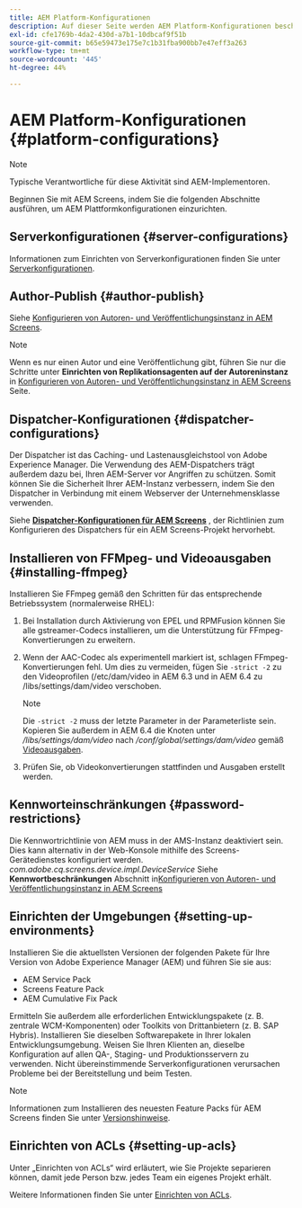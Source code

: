 ```yaml
---
title: AEM Platform-Konfigurationen
description: Auf dieser Seite werden AEM Platform-Konfigurationen beschrieben.
exl-id: cfe1769b-4da2-430d-a7b1-10dbcaf9f51b
source-git-commit: b65e59473e175e7c1b31fba900bb7e47eff3a263
workflow-type: tm+mt
source-wordcount: '445'
ht-degree: 44%

---
```


# AEM Platform-Konfigurationen  {#platform-configurations}

>[!NOTE]
>
>Typische Verantwortliche für diese Aktivität sind AEM-Implementoren.

Beginnen Sie mit AEM Screens, indem Sie die folgenden Abschnitte ausführen, um AEM Plattformkonfigurationen einzurichten.

## Serverkonfigurationen {#server-configurations}

Informationen zum Einrichten von Serverkonfigurationen finden Sie unter [Serverkonfigurationen](https://experienceleague.adobe.com/en/docs/experience-manager-screens/user-guide/administering/configuring-screens-introduction#ServerConfiguration).

## Author-Publish {#author-publish}

Siehe [Konfigurieren von Autoren- und Veröffentlichungsinstanz in AEM Screens](https://experienceleague.adobe.com/en/docs/experience-manager-screens/user-guide/administering/author-publish/author-and-publish).

>[!NOTE]
>
>Wenn es nur einen Autor und eine Veröffentlichung gibt, führen Sie nur die Schritte unter **Einrichten von Replikationsagenten auf der Autoreninstanz** in [Konfigurieren von Autoren- und Veröffentlichungsinstanz in AEM Screens](https://experienceleague.adobe.com/en/docs/experience-manager-screens/user-guide/administering/author-publish/author-and-publish) Seite.

## Dispatcher-Konfigurationen {#dispatcher-configurations}

Der Dispatcher ist das Caching- und Lastenausgleichstool von Adobe Experience Manager. Die Verwendung des AEM-Dispatchers trägt außerdem dazu bei, Ihren AEM-Server vor Angriffen zu schützen. Somit können Sie die Sicherheit Ihrer AEM-Instanz verbessern, indem Sie den Dispatcher in Verbindung mit einem Webserver der Unternehmensklasse verwenden.

Siehe **[Dispatcher-Konfigurationen für AEM Screens](https://experienceleague.adobe.com/en/docs/experience-manager-screens/user-guide/administering/dispatcher-configurations-aem-screens)** , der Richtlinien zum Konfigurieren des Dispatchers für ein AEM Screens-Projekt hervorhebt.

## Installieren von FFMpeg- und Videoausgaben {#installing-ffmpeg}

Installieren Sie FFmpeg gemäß den Schritten für das entsprechende Betriebssystem (normalerweise RHEL):

1. Bei Installation durch Aktivierung von EPEL und RPMFusion können Sie alle gstreamer-Codecs installieren, um die Unterstützung für FFmpeg-Konvertierungen zu erweitern.
1. Wenn der AAC-Codec als experimentell markiert ist, schlagen FFmpeg-Konvertierungen fehl. Um dies zu vermeiden, fügen Sie `-strict -2` zu den Videoprofilen (/etc/dam/video in AEM 6.3 und in AEM 6.4 zu /libs/settings/dam/video verschoben.

   >[!NOTE]
   >
   >Die `-strict -2` muss der letzte Parameter in der Parameterliste sein. Kopieren Sie außerdem in AEM 6.4 die Knoten unter */libs/settings/dam/video* nach */conf/global/settings/dam/video* gemäß [Videoausgaben](https://experienceleague.adobe.com/en/docs/experience-manager-screens/user-guide/authoring/product-features/generating-renditions).
1. Prüfen Sie, ob Videokonvertierungen stattfinden und Ausgaben erstellt werden.

## Kennworteinschränkungen {#password-restrictions}

Die Kennwortrichtlinie von AEM muss in der AMS-Instanz deaktiviert sein. Dies kann alternativ in der Web-Konsole mithilfe des Screens-Gerätedienstes konfiguriert werden. *com.adobe.cq.screens.device.impl.DeviceService*
Siehe **Kennwortbeschränkungen** Abschnitt in[Konfigurieren von Autoren- und Veröffentlichungsinstanz in AEM Screens](https://experienceleague.adobe.com/en/docs/experience-manager-screens/user-guide/administering/author-publish/author-and-publish)

## Einrichten der Umgebungen {#setting-up-environments}

Installieren Sie die aktuellsten Versionen der folgenden Pakete für Ihre Version von Adobe Experience Manager (AEM) und führen Sie sie aus:

* AEM Service Pack
* Screens Feature Pack
* AEM Cumulative Fix Pack

Ermitteln Sie außerdem alle erforderlichen Entwicklungspakete (z. B. zentrale
WCM-Komponenten) oder Toolkits von Drittanbietern (z. B. SAP Hybris).
Installieren Sie dieselben Softwarepakete in Ihrer lokalen Entwicklungsumgebung. Weisen Sie Ihren Klienten an, dieselbe Konfiguration auf allen QA-, Staging- und Produktionsservern zu verwenden. Nicht übereinstimmende Serverkonfigurationen verursachen Probleme bei der Bereitstellung und beim Testen.

>[!NOTE]
>
>Informationen zum Installieren des neuesten Feature Packs für AEM Screens finden Sie unter [Versionshinweise](https://experienceleague.adobe.com/en/docs/experience-manager-screens/user-guide/aem-screens-introduction).

## Einrichten von ACLs {#setting-up-acls}

Unter „Einrichten von ACLs“ wird erläutert, wie Sie Projekte separieren können, damit jede Person bzw. jedes Team ein eigenes Projekt erhält.

Weitere Informationen finden Sie unter [Einrichten von ACLs](https://experienceleague.adobe.com/en/docs/experience-manager-screens/user-guide/administering/setting-up-acls).

